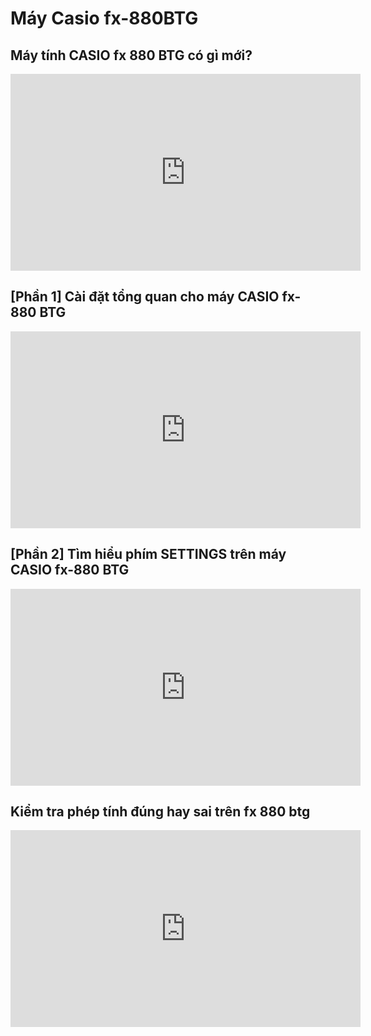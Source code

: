 # Máy Casio fx-880BTG

## Máy tính CASIO fx 880 BTG có gì mới?
<iframe width="560" height="315" src="https://www.youtube.com/embed/7vcfy8ZdJmA?si=8hxjRe5yBevZXoC9" title="YouTube video player" frameborder="0" allow="accelerometer; autoplay; clipboard-write; encrypted-media; gyroscope; picture-in-picture; web-share" referrerpolicy="strict-origin-when-cross-origin" allowfullscreen></iframe>

## [Phần 1] Cài đặt tổng quan cho máy CASIO fx-880 BTG
<iframe width="560" height="315" src="https://www.youtube.com/embed/O5NKQhkyzoY?si=12lp76QAUKojW7g2" title="YouTube video player" frameborder="0" allow="accelerometer; autoplay; clipboard-write; encrypted-media; gyroscope; picture-in-picture; web-share" referrerpolicy="strict-origin-when-cross-origin" allowfullscreen></iframe>

## [Phần 2] Tìm hiểu phím SETTINGS trên máy CASIO fx-880 BTG
<iframe width="560" height="315" src="https://www.youtube.com/embed/MSqkP7Y3iGc?si=2PcOLqcFZzQzvTsY" title="YouTube video player" frameborder="0" allow="accelerometer; autoplay; clipboard-write; encrypted-media; gyroscope; picture-in-picture; web-share" referrerpolicy="strict-origin-when-cross-origin" allowfullscreen></iframe>

## Kiểm tra phép tính đúng hay sai trên fx 880 btg
<iframe width="560" height="315" src="https://www.youtube.com/embed/LOl018QPQ6I?si=cbcQLuRnWXvsLCrF" title="YouTube video player" frameborder="0" allow="accelerometer; autoplay; clipboard-write; encrypted-media; gyroscope; picture-in-picture; web-share" referrerpolicy="strict-origin-when-cross-origin" allowfullscreen></iframe>



